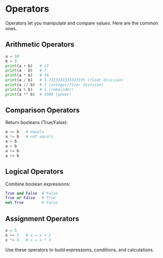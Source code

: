 # Operators

Operators let you manipulate and compare values. Here are the common ones.

## Arithmetic Operators

```python
a = 10
b = 3
print(a + b)   # 13
print(a - b)   # 7
print(a * b)   # 30
print(a / b)   # 3.3333333333333335 (float division)
print(a // b)  # 3 (integer/floor division)
print(a % b)   # 1 (remainder)
print(a ** b)  # 1000 (power)
```

## Comparison Operators

Return booleans (True/False):

```python
a == b   # equals
a != b   # not equals
a > b
a < b
a >= b
a <= b
```

## Logical Operators

Combine boolean expressions:

```python
True and False  # False
True or False   # True
not True        # False
```

## Assignment Operators

```python
x = 5
x += 2   # x = x + 2
x *= 3   # x = x * 3
```

Use these operators to build expressions, conditions, and calculations.
